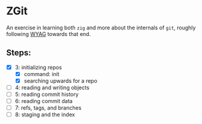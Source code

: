 # ZGit

An exercise in learning both `zig` and more about the internals of `git`, roughly following [WYAG](https://wyag.thb.lt/) towards that end.

## Steps:

  - [x] 3: initializing repos
    - [x] command: init
    - [x] searching upwards for a repo
  - [ ] 4: reading and writing objects
  - [ ] 5: reading commit history
  - [ ] 6: reading commit data
  - [ ] 7: refs, tags, and branches
  - [ ] 8: staging and the index
